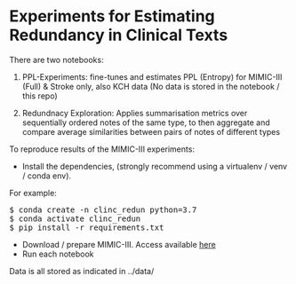 # Experiments for Estimating Redundancy in Clinical Texts

There are two notebooks:

1) PPL-Experiments: fine-tunes and estimates PPL (Entropy) for MIMIC-III (Full) & Stroke only, also KCH data (No data is stored in the notebook / this repo)

2) Redundnacy Exploration: Applies summarisation metrics over sequentially ordered notes of the same type, to then aggregate and compare average similarities between pairs of notes of different types

To reproduce results of the MIMIC-III experiments:

- Install the dependencies, (strongly recommend using a virtualenv / venv / conda env).

For example:
<pre>
$ conda create -n clinc_redun python=3.7
$ conda activate clinc_redun
$ pip install -r requirements.txt
</pre>

- Download / prepare MIMIC-III. Access available [here](https://mimic.physionet.org/gettingstarted/access/)
- Run each notebook

Data is all stored as indicated in ../data/
